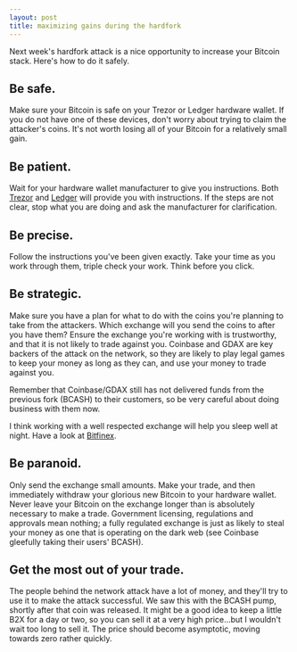 ```yaml
---
layout: post
title: maximizing gains during the hardfork
---
```





Next week's hardfork attack is a nice opportunity to increase your Bitcoin stack. Here's how to do it safely.

## Be safe.

Make sure your Bitcoin is safe on your Trezor or Ledger hardware wallet. If you do not have one of these devices, don't worry about trying to claim the attacker's coins. It's not worth losing all of your Bitcoin for a relatively small gain.

## Be patient.

Wait for your hardware wallet manufacturer to give you instructions. Both [Trezor](https://blog.trezor.io/trezor-statement-segwit2x-2x-hard-fork-b2x-f245fe4f0fb) and [Ledger](https://www.ledger.fr/2017/11/06/preparing-segwit2x-hard-fork/) will provide you with instructions. If the steps are not clear, stop what you are doing and ask the manufacturer for clarification.

## Be precise.

Follow the instructions you've been given exactly. Take your time as you work through them, triple check your work. Think before you click.

## Be strategic.

Make sure you have a plan for what to do with the coins you're planning to take from the attackers. Which exchange will you send the coins to after you have them? Ensure the exchange you're working with is trustworthy, and that it is not likely to trade against you. Coinbase and GDAX are key backers of the attack on the network, so they are likely to play legal games to keep your money as long as they can, and use your money to trade against you.

Remember that Coinbase/GDAX still has not delivered funds from the previous fork (BCASH) to their customers, so be very careful about doing business with them now.

I think working with a well respected exchange will help you sleep well at night. Have a look at [Bitfinex](https://www.bitfinex.com/posts/223).

## Be paranoid.

Only send the exchange small amounts. Make your trade, and then immediately withdraw your glorious new Bitcoin to your hardware wallet. Never leave your Bitcoin on the exchange longer than is absolutely necessary to make a trade. Government licensing, regulations and approvals mean nothing; a fully regulated exchange is just as likely to steal your money as one that is operating on the dark web (see Coinbase gleefully taking their users' BCASH).

## Get the most out of your trade.

The people behind the network attack have a lot of money, and they'll try to use it to make the attack successful. We saw this with the BCASH pump, shortly after that coin was released. It might be a good idea to keep a little B2X for a day or two, so you can sell it at a very high price...but I wouldn't wait too long to sell it. The price should become asymptotic, moving towards zero rather quickly. 

